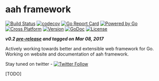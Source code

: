 # aah framework
[![Build Status](https://travis-ci.org/go-aah/aah.svg?branch=master)](https://travis-ci.org/go-aah/aah) [![codecov](https://codecov.io/gh/go-aah/aah/branch/master/graph/badge.svg)](https://codecov.io/gh/go-aah/aah/branch/master) [![Go Report Card](https://goreportcard.com/badge/aahframework.org/aah.v0)](https://goreportcard.com/report/aahframework.org/aah.v0)
[![Powered by Go](https://img.shields.io/badge/powered_by-go-blue.svg)](https://golang.org)
[![Cross Platform](https://img.shields.io/badge/platform-any-brightgreen.svg)](https://golang.org)
[![Version](https://img.shields.io/badge/version-0.2-blue.svg)](https://github.com/go-aah/aah/releases/latest) [![GoDoc](https://godoc.org/aahframework.org/aah.v0?status.svg)](https://godoc.org/aahframework.org/aah.v0)
[![License](https://img.shields.io/github/license/go-aah/aah.svg)](LICENSE)

***v0.2 [pre-release](https://github.com/go-aah/aah/releases/latest) and tagged on Mar 08, 2017***

Actively working towards better and extensible web framework for Go. Working on website and documentation of aah framework.

Stay tuned on twitter - [![Twitter Follow](https://img.shields.io/twitter/follow/aahframework.svg?style=social&label=Follow)](https://twitter.com/aahframework)

[TODO]
